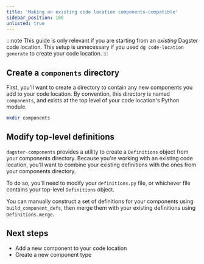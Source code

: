 ```yaml
---
title: 'Making an existing code location components-compatible'
sidebar_position: 100
unlisted: true
---
```


:::note
This guide is only relevant if you are starting from an _existing_ Dagster code location. This setup is unnecessary if you used `dg code-location generate` to create your code location.
:::

## Create a `components` directory

First, you'll want to create a directory to contain any new components you add to your code location. By convention, this directory is named `components`, and exists at the top level of your code location's Python module.

```bash
mkdir components
```

## Modify top-level definitions

`dagster-components` provides a utility to create a `Definitions` object from your components directory. Because you're working with an existing code location, you'll want to combine your existing definitions with the ones from your components directory.

To do so, you'll need to modify your `definitions.py` file, or whichever file contains your top-level `Definitions` object.

You can manually construct a set of definitions for your components using `build_component_defs`, then merge them with your existing definitions using `Definitions.merge`.

<Tabs>
    <TabItem value='before' label='Before'>
        <CodeExample filePath="guides/components/existing-project/definitions-before.py" language="python" />
    </TabItem>
    <TabItem value='after' label='After'>
        <CodeExample filePath="guides/components/existing-project/definitions-after.py" language="python" />
    </TabItem>
</Tabs>

## Next steps

- Add a new component to your code location
- Create a new component type
